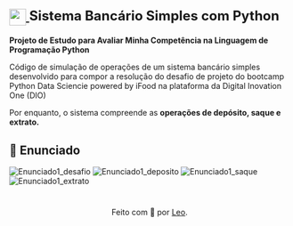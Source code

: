 <h1>
<div style="font-size: 24px;">
    <a href="https://www.dio.me/">
        <img align="center" width="30px" src="https://hermes.digitalinnovation.one/assets/diome/logo-minimized.png">
    </a>
    <span>Sistema Bancário Simples com Python</span>
</div>
</h1>
 
 **Projeto de Estudo para Avaliar Minha Competência na Linguagem de Programação Python**
 
 Código de simulação de operações de um sistema bancário simples desenvolvido para compor a resolução do desafio de projeto do bootcamp Python Data Sciencie powered by iFood na plataforma da Digital Inovation One (DIO)

 Por enquanto, o sistema compreende as **operações de depósito, saque e extrato.**

 ## 📝 Enunciado

![Enunciado1_desafio](https://i.imgur.com/GxgIq0I.jpeg)
![Enunciado1_deposito](https://i.imgur.com/qAq5rej.jpeg)
![Enunciado1_saque](https://i.imgur.com/WPiy5vr.jpeg)
![Enunciado1_extrato](https://i.imgur.com/UZVvdiP.jpeg)
<h1>
</h1>
<div align="center">Feito com 💙 por <a href="https://github.com/leonardocassauara">Leo</a>.</div>
